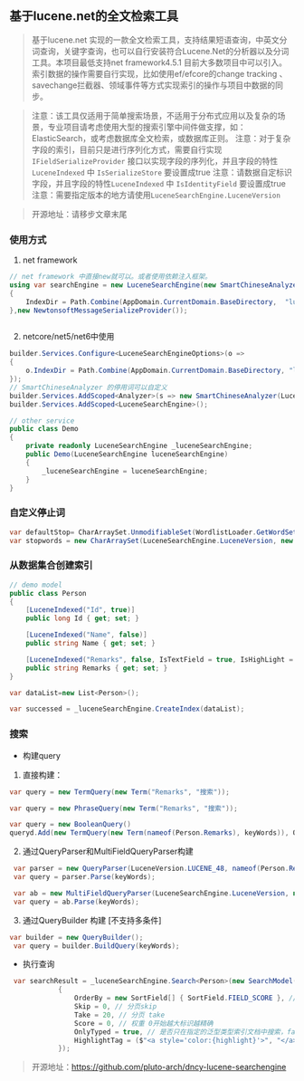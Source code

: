 ## 基于lucene.net的全文检索工具

> 基于lucene.net 实现的一款全文检索工具，支持结果短语查询，中英文分词查询，关键字查询，也可以自行安装符合Lucene.Net的分析器以及分词工具。本项目最低支持net framework4.5.1 目前大多数项目中可以引入。索引数据的操作需要自行实现，比如使用ef/efcore的change tracking 、savechange拦截器、领域事件等方式实现索引的操作与项目中数据的同步。

> 注意：该工具仅适用于简单搜索场景，不适用于分布式应用以及复杂的场景，专业项目请考虑使用大型的搜索引擎中间件做支撑，如：ElasticSearch，或考虑数据库全文检索，或数据库正则。
> 注意：对于复杂字段的索引，目前只是进行序列化方式，需要自行实现 `IFieldSerializeProvider` 接口以实现字段的序列化，并且字段的特性`LuceneIndexed` 中 `IsSerializeStore` 要设置成true
> 注意：请数据自定标识字段，并且字段的特性`LuceneIndexed` 中 `IsIdentityField` 要设置成true
> 注意：需要指定版本的地方请使用`LuceneSearchEngine.LuceneVersion`

> 开源地址：请移步文章末尾

### 使用方式

1. net framework 
```csharp
// net framework 中直接new就可以。或者使用依赖注入框架。
using var searchEngine = new LuceneSearchEngine(new SmartChineseAnalyzer(LuceneSearchEngine.LuceneVersion),new LuceneSearchEngineOptions
{
    IndexDir = Path.Combine(AppDomain.CurrentDomain.BaseDirectory,  "luceneIndexs"),
},new NewtonsoftMessageSerializeProvider());



```

2. netcore/net5/net6中使用

```csharp
builder.Services.Configure<LuceneSearchEngineOptions>(o =>
{
    o.IndexDir = Path.Combine(AppDomain.CurrentDomain.BaseDirectory, "luceneIndexs");
});
// SmartChineseAnalyzer 的停用词可以自定义
builder.Services.AddScoped<Analyzer>(s => new SmartChineseAnalyzer(LuceneSearchEngine.LuceneVersion));
builder.Services.AddScoped<LuceneSearchEngine>();

// other service
public class Demo
{
    private readonly LuceneSearchEngine _luceneSearchEngine;
	public Demo(LuceneSearchEngine luceneSearchEngine)
	{
		_luceneSearchEngine = luceneSearchEngine;
	}
}
```

### 自定义停止词

```csharp
var defaultStop= CharArraySet.UnmodifiableSet(WordlistLoader.GetWordSet(IOUtils.GetDecodingReader(typeof(SmartChineseAnalyzer), "stopwords.txt", Encoding.UTF8), "//", LuceneSearchEngine.LuceneVersion));
var stopwords = new CharArraySet(LuceneSearchEngine.LuceneVersion, new string[] {"的", "sb"}, true);
```



### 从数据集合创建索引

```csharp
// demo model
public class Person
{
    [LuceneIndexed("Id", true)]
    public long Id { get; set; }

    [LuceneIndexed("Name", false)]
    public string Name { get; set; }

    [LuceneIndexed("Remarks", false, IsTextField = true, IsHighLight = true, HightLightMaxNumber = 1)]
    public string Remarks { get; set; }
}

var dataList=new List<Person>();

var successed = _luceneSearchEngine.CreateIndex(dataList);
```


### 搜索
- 构建query
1. 直接构建：
```csharp
var query = new TermQuery(new Term("Remarks", "搜索"));

var query = new PhraseQuery(new Term("Remarks", "搜索"));

var query = new BooleanQuery()
queryd.Add(new TermQuery(new Term(nameof(Person.Remarks), keyWords)), Occur.MUST);
```

2. 通过QueryParser和MultiFieldQueryParser构建
```csharp
 var parser = new QueryParser(LuceneVersion.LUCENE_48, nameof(Person.Remarks), _luceneSearchEngine.Analyzer);
 var query = parser.Parse(keyWords);

 var ab = new MultiFieldQueryParser(LuceneSearchEngine.LuceneVersion, new[] { nameof(Person.Name), nameof(Person.Remarks) }, _luceneSearchEngine.Analyzer);
 var query = ab.Parse(keyWords);
```

3. 通过QueryBuilder 构建  [不支持多条件]
```csharp
var builder = new QueryBuilder();
 var query = builder.BuildQuery(keyWords);
```

- 执行查询
```csharp
 var searchResult = _luceneSearchEngine.Search<Person>(new SearchModel(query, 100)
            {
                OrderBy = new SortField[] { SortField.FIELD_SCORE }, // 排序信息
                Skip = 0, // 分页skip
                Take = 20, // 分页 take
                Score = 0, // 权重 0开始越大标识越精确
                OnlyTyped = true, // 是否只在指定的泛型类型索引文档中搜索，false标识不区分泛型type约束全部查询
                HighlightTag = ($"<a style='color:{highlight}'>", "</a>") // 高亮标记
            });
```

> 开源地址：https://github.com/pluto-arch/dncy-lucene-searchengine